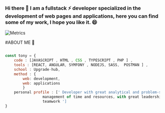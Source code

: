### Hi there 👋 I am a fullstack ⚡ developer specialized in the development of web pages and applications, here you can find some of my work, I hope you like it. 😄
![Metrics](https://metrics.lecoq.io/TonyDev92?template=classic&languages=1&isocalendar=1&base=header%2C%20activity%2C%20community%2C%20repositories%2C%20metadata&base.indepth=false&base.hireable=false&base.skip=false&isocalendar=false&isocalendar.duration=half-year&languages=false&languages.limit=8&languages.threshold=0%25&languages.other=false&languages.colors=github&languages.sections=most-used&languages.indepth=false&languages.analysis.timeout=15&languages.analysis.timeout.repositories=7.5&languages.categories=markup%2C%20programming&languages.recent.categories=markup%2C%20programming&languages.recent.load=300&languages.recent.days=14&config.timezone=Europe%2FMadrid&config.display=large)

#ABOUT ME 🔭

```javascript

const tony = {
    code : [JAVASCRIPT , HTML , CSS , TYPESCRIPT , PHP ] ,
    tools : [REACT, ANGULAR, SYMFONY , NODEJS, SASS,  POSTMAN ] ,
    school : Upgrade-hub,
    method : {
        web: development,
        web: applications
        }
    personal profile : [' Developer with great analytical and problem-solving capacity, skilled in
                 management of time and resources, with great leadership qualities and
                 teamwork ']
}

